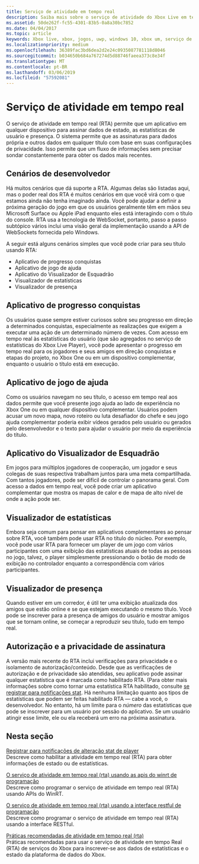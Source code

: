 ```yaml
---
title: Serviço de atividade em tempo real
description: Saiba mais sobre o serviço de atividade do Xbox Live em tempo real.
ms.assetid: 50de262f-fc55-4301-83b5-0a8a30bc7852
ms.date: 04/04/2017
ms.topic: article
keywords: Xbox live, xbox, jogos, uwp, windows 10, xbox um, serviço de atividade em tempo real.
ms.localizationpriority: medium
ms.openlocfilehash: 36389fac3bd6dea2d2e24c0935087781118d8046
ms.sourcegitcommit: b034650b684a767274d5d88746faeea373c8e34f
ms.translationtype: MT
ms.contentlocale: pt-BR
ms.lasthandoff: 03/06/2019
ms.locfileid: "57592081"
---
```

# <a name="real-time-activity-service"></a>Serviço de atividade em tempo real

O serviço de atividade em tempo real (RTA) permite que um aplicativo em qualquer dispositivo para assinar dados de estado, as estatísticas de usuário e presença. O sistema permite que as assinaturas para dados própria e outros dados em qualquer título com base em suas configurações de privacidade. Isso permite que um fluxo de informações sem precisar sondar constantemente para obter os dados mais recentes.


## <a name="developer-scenarios"></a>Cenários de desenvolvedor

Há muitos cenários que dá suporte a RTA. Algumas delas são listadas aqui, mas o poder real dos RTA é muitos cenários em que você virá com o que estamos ainda não tenha imaginado ainda. Você pode ajudar a definir a próxima geração do jogo em que os usuários geralmente têm em mãos seu Microsoft Surface ou Apple iPad enquanto eles está interagindo com o título do console. RTA usa a tecnologia de WebSocket, portanto, passo a passo subtópico vários inclui uma visão geral da implementação usando a API de WebSockets fornecida pelo Windows.

A seguir está alguns cenários simples que você pode criar para seu título usando RTA:

-   Aplicativo de progresso conquistas
-   Aplicativo de jogo de ajuda
-   Aplicativo do Visualizador de Esquadrão
-   Visualizador de estatísticas
-   Visualizador de presença


## <a name="achievements-progress-app"></a>Aplicativo de progresso conquistas

Os usuários quase sempre estiver curiosos sobre seu progresso em direção a determinados conquistas, especialmente as realizações que exigem a executar uma ação de um determinado número de vezes. Com acesso em tempo real às estatísticas do usuário (que são agregados no serviço de estatísticas do Xbox Live Player), você pode apresentar o progresso em tempo real para os jogadores e seus amigos em direção conquistas e etapas do projeto, no Xbox One ou em um dispositivo complementar, enquanto o usuário o título está em execução.


## <a name="game-help-app"></a>Aplicativo de jogo de ajuda

Como os usuários navegam no seu título, o acesso em tempo real aos dados permite que você presente jogo ajuda ao lado de experiência no Xbox One ou em qualquer dispositivo complementar. Usuários podem acusar um novo mapa, novo roteiro ou luta desafiador do chefe e seu jogo ajuda complementar poderia exibir vídeos gerados pelo usuário ou gerados pelo desenvolvedor e o texto para ajudar o usuário por meio da experiência do título.


## <a name="squad-viewer-app"></a>Aplicativo do Visualizador de Esquadrão

Em jogos para múltiplos jogadores de cooperação, um jogador e seus colegas de suas respectiva trabalham juntos para uma meta compartilhada. Com tantos jogadores, pode ser difícil de controlar o panorama geral. Com acesso a dados em tempo real, você pode criar um aplicativo complementar que mostra os mapas de calor e de mapa de alto nível de onde a ação pode ser.


## <a name="statistics-viewer"></a>Visualizador de estatísticas

Embora seja comum para pensar em aplicativos complementares ao pensar sobre RTA, você também pode usar RTA no título do núcleo. Por exemplo, você pode usar RTA para fornecer um player de um jogo com vários participantes com uma exibição das estatísticas atuais de todas as pessoas no jogo, talvez, o player simplesmente pressionando o botão de modo de exibição no controlador enquanto a correspondência com vários participantes.


## <a name="presence-viewer"></a>Visualizador de presença

Quando estiver em um corredor, é útil ter uma exibição atualizada dos amigos que estão online e se que estejam executando o mesmo título. Você pode se inscrever para a presença de amigos do usuário e mostrar amigos que se tornam online, se começar a reproduzir seu título, tudo em tempo real.


## <a name="subscription-privacy-and-authorization"></a>Autorização e a privacidade de assinatura

A versão mais recente do RTA inclui verificações para privacidade e o isolamento de autorização/conteúdo. Desde que as verificações de autorização e de privacidade são atendidas, seu aplicativo pode assinar qualquer estatística que é marcada como habilitado RTA. (Para obter mais informações sobre como tornar uma estatística RTA habilitado, consulte [se registrar para notificações stat](register-for-stat-notifications.md). Há nenhuma limitação quanto aos tipos de estatísticas que podem ser feitas habilitado RTA — cabe a você, o desenvolvedor. No entanto, há um limite para o *número* das estatísticas que pode se inscrever para um usuário por sessão do aplicativo. Se um usuário atingir esse limite, ele ou ela receberá um erro na próxima assinatura.


## <a name="in-this-section"></a>Nesta seção

[Registrar para notificações de alteração stat de player](register-for-stat-notifications.md)  
Descreve como habilitar a atividade em tempo real (RTA) para obter informações de estado ou de estatísticas.

[O serviço de atividade em tempo real (rta) usando as apis do winrt de programação](programming-the-real-time-activity-service.md)  
Descreve como programar o serviço de atividade em tempo real (RTA) usando APIs do WinRT.

[O serviço de atividade em tempo real (rta) usando a interface restful de programação](programming-the-real-time-activity-service.md)  
Descreve como programar o serviço de atividade em tempo real (RTA) usando a interface RESTful.

[Práticas recomendadas de atividade em tempo real (rta)](rta-best-practices.md)  
Práticas recomendadas para usar o serviço de atividade em tempo Real (RTA) de serviços do Xbox para inscrever-se aos dados de estatísticas e o estado da plataforma de dados do Xbox.
